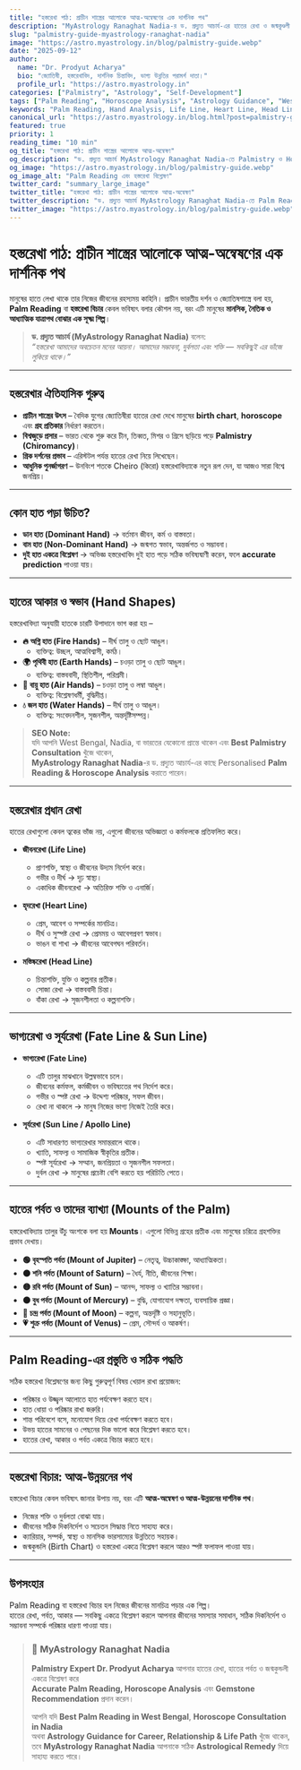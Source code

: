 ```yaml
---
title: "হস্তরেখা পাঠ: প্রাচীন শাস্ত্রের আলোকে আত্ম-অন্বেষণের এক দার্শনিক পথ"
description: "MyAstrology Ranaghat Nadia-র ড. প্রদ্যুত আচার্য-এর হাতের রেখা ও জন্মকুণ্ডলী বিশ্লেষণের মাধ্যমে Accurate Palm Reading, Horoscope Analysis এবং Gemstone Recommendation। জেনে নিন কিভাবে হস্তরেখা ও আধ্যাত্মিক দিকনির্দেশ আপনাকে জীবন উন্নতিতে সাহায্য করতে পারে।"
slug: "palmistry-guide-myastrology-ranaghat-nadia"
image: "https://astro.myastrology.in/blog/palmistry-guide.webp"
date: "2025-09-12"
author:
  name: "Dr. Prodyut Acharya"
  bio: "জ্যোতিষী, হস্তরেখাবিদ, দার্শনিক চিন্তাবিদ, ভাগ্য উন্নতির পরামর্শ দাতা।"
  profile_url: "https://astro.myastrology.in"
categories: ["Palmistry", "Astrology", "Self-Development"]
tags: ["Palm Reading", "Horoscope Analysis", "Astrology Guidance", "West Bengal", "Nadia"]
keywords: "Palm Reading, Hand Analysis, Life Line, Heart Line, Head Line, Fate Line, Sun Line, MyAstrology Ranaghat Nadia, Best Palmistry in West Bengal, Astrology Guidance, Horoscope Consultation"
canonical_url: "https://astro.myastrology.in/blog.html?post=palmistry-guide-myastrology-ranaghat-nadia"
featured: true
priority: 1
reading_time: "10 min"
og_title: "হস্তরেখা পাঠ: প্রাচীন শাস্ত্রের আলোকে আত্ম-অন্বেষণ"
og_description: "ড. প্রদ্যুত আচার্য MyAstrology Ranaghat Nadia-তে Palmistry ও Horoscope Analysis করে Accurate Guidance প্রদান করেন।"
og_image: "https://astro.myastrology.in/blog/palmistry-guide.webp"
og_image_alt: "Palm Reading এবং হস্তরেখা বিশ্লেষণ"
twitter_card: "summary_large_image"
twitter_title: "হস্তরেখা পাঠ: প্রাচীন শাস্ত্রের আলোকে আত্ম-অন্বেষণ"
twitter_description: "ড. প্রদ্যুত আচার্য MyAstrology Ranaghat Nadia-তে Palm Reading ও Horoscope Analysis করে Accurate Guidance প্রদান করেন।"
twitter_image: "https://astro.myastrology.in/blog/palmistry-guide.webp"
---
```



# হস্তরেখা পাঠ: প্রাচীন শাস্ত্রের আলোকে আত্ম-অন্বেষণের এক দার্শনিক পথ  

মানুষের হাতে লেখা থাকে তার নিজের জীবনের রহস্যময় কাহিনি। প্রাচীন ভারতীয় দর্শন ও জ্যোতিষশাস্ত্রে বলা হয়, **Palm Reading** বা **হস্তরেখা বিচার** কেবল ভবিষ্যৎ বলার কৌশল নয়, বরং এটি মানুষের **মানসিক, নৈতিক ও আধ্যাত্মিক যাত্রাপথ বোঝার এক সূক্ষ্ম শিল্প**।  

> **ড. প্রদ্যুত আচার্য (MyAstrology Ranaghat Nadia)** বলেন:  
> *“হস্তরেখা আমাদের অবচেতন মনের আয়না। আমাদের সম্ভাবনা, দুর্বলতা এবং শক্তি — সবকিছুই এর ভাঁজে লুকিয়ে থাকে।”*

---

## হস্তরেখার ঐতিহাসিক গুরুত্ব  

- **প্রাচীন শাস্ত্রের উৎস** – বৈদিক যুগের জ্যোতিষীরা হাতের রেখা দেখে মানুষের **birth chart**, **horoscope** এবং **গ্রহ প্রতিকার** নির্ধারণ করতেন।  
- **বিশ্বজুড়ে প্রসার** – ভারত থেকে শুরু করে চীন, তিব্বত, মিশর ও গ্রিসে ছড়িয়ে পড়ে **Palmistry (Chiromancy)**।  
- **গ্রিক দর্শনের প্রভাব** – এরিস্টটল পর্যন্ত হাতের রেখা নিয়ে লিখেছেন।  
- **আধুনিক পুনর্জাগরণ** – উনবিংশ শতকে Cheiro (কিরো) হস্তরেখাবিদ্যাকে নতুন রূপ দেন, যা আজও সারা বিশ্বে জনপ্রিয়।  

---

## কোন হাত পড়া উচিত?  

- **ডান হাত (Dominant Hand)** → বর্তমান জীবন, কর্ম ও বাস্তবতা।  
- **বাম হাত (Non-Dominant Hand)** → জন্মগত স্বভাব, অন্তর্জগত ও সম্ভাবনা।  
- **দুই হাত একত্রে বিশ্লেষণ** → অভিজ্ঞ হস্তরেখাবিদ দুই হাত পড়ে সঠিক ভবিষ্যদ্বাণী করেন, ফলে **accurate prediction** পাওয়া যায়।  

---

## হাতের আকার ও স্বভাব (Hand Shapes)  

হস্তরেখাবিদ্যা অনুযায়ী হাতকে চারটি উপাদানে ভাগ করা হয় –  

- **🔥 অগ্নি হাত (Fire Hands)** – দীর্ঘ তালু ও ছোট আঙুল।  
  - ব্যক্তিত্ব: উচ্ছল, আত্মবিশ্বাসী, কর্মঠ।  
- **🌍 পৃথিবী হাত (Earth Hands)** – চওড়া তালু ও ছোট আঙুল।  
  - ব্যক্তিত্ব: বাস্তববাদী, স্থিতিশীল, পরিশ্রমী।  
- **💨 বায়ু হাত (Air Hands)** – চওড়া তালু ও লম্বা আঙুল।  
  - ব্যক্তিত্ব: বিশ্লেষণধর্মী, বুদ্ধিদীপ্ত।  
- **💧 জল হাত (Water Hands)** – দীর্ঘ তালু ও আঙুল।  
  - ব্যক্তিত্ব: সংবেদনশীল, সৃজনশীল, অন্তর্দৃষ্টিসম্পন্ন।  

> **SEO Note:**  
> যদি আপনি West Bengal, Nadia, বা ভারতের যেকোনো প্রান্তে থাকেন এবং **Best Palmistry Consultation** খুঁজে থাকেন,  
> **MyAstrology Ranaghat Nadia**-র ড. প্রদ্যুত আচার্য-এর কাছে Personalised **Palm Reading & Horoscope Analysis** করাতে পারেন।  

---

## হস্তরেখার প্রধান রেখা  

হাতের রেখাগুলো কেবল ত্বকের ভাঁজ নয়, এগুলো জীবনের অভিজ্ঞতা ও কর্মফলকে প্রতিফলিত করে।  

- **জীবনরেখা (Life Line)**  
  - প্রাণশক্তি, স্বাস্থ্য ও জীবনের উদ্যম নির্দেশ করে।  
  - গভীর ও দীর্ঘ → দৃঢ় স্বাস্থ্য।  
  - একাধিক জীবনরেখা → অতিরিক্ত শক্তি ও এনার্জি।  

- **হৃদরেখা (Heart Line)**  
  - প্রেম, আবেগ ও সম্পর্কের মানচিত্র।  
  - দীর্ঘ ও সুস্পষ্ট রেখা → প্রেমময় ও আবেগপ্রবণ স্বভাব।  
  - ভাঙন বা শাখা → জীবনের আবেগঘন পরিবর্তন।  

- **মস্তিষ্করেখা (Head Line)**  
  - চিন্তাশক্তি, যুক্তি ও কল্পনার প্রতীক।  
  - সোজা রেখা → বাস্তববাদী চিন্তা।  
  - বাঁকা রেখা → সৃজনশীলতা ও কল্পনাশক্তি।  

---

## ভাগ্যরেখা ও সূর্যরেখা (Fate Line & Sun Line)  

- **ভাগ্যরেখা (Fate Line)**  
  - এটি তালুর মাঝখানে উল্লম্বভাবে চলে।  
  - জীবনের কর্মফল, কর্মজীবন ও ভবিষ্যতের পথ নির্দেশ করে।  
  - গভীর ও স্পষ্ট রেখা → উদ্দেশ্য পরিষ্কার, সফল জীবন।  
  - রেখা না থাকলে → মানুষ নিজের ভাগ্য নিজেই তৈরি করে।  

- **সূর্যরেখা (Sun Line / Apollo Line)**  
  - এটি সাধারণত ভাগ্যরেখার সমান্তরালে থাকে।  
  - খ্যাতি, সাফল্য ও সামাজিক স্বীকৃতির প্রতীক।  
  - স্পষ্ট সূর্যরেখা → সম্মান, জনপ্রিয়তা ও সৃজনশীল সফলতা।  
  - দুর্বল রেখা → মানুষের প্রচেষ্টা বেশি করতে হয় পরিচিতি পেতে।  

---

## হাতের পর্বত ও তাদের ব্যাখ্যা (Mounts of the Palm)  

হস্তরেখাবিদ্যায় তালুর উঁচু অংশকে বলা হয় **Mounts**। এগুলো বিভিন্ন গ্রহের প্রতীক এবং মানুষের চরিত্রে গ্রহশক্তির প্রভাব দেখায়।  

- **🟢 বৃহস্পতি পর্বত (Mount of Jupiter)** – নেতৃত্ব, উচ্চাকাঙ্ক্ষা, আধ্যাত্মিকতা।  
- **🟤 শনি পর্বত (Mount of Saturn)** – ধৈর্য, নীতি, জীবনের শিক্ষা।  
- **🟡 রবি পর্বত (Mount of Sun)** – আনন্দ, সাফল্য ও খ্যাতির সম্ভাবনা।  
- **🟠 বুধ পর্বত (Mount of Mercury)** – বুদ্ধি, যোগাযোগ দক্ষতা, ব্যবসায়িক প্রজ্ঞা।  
- **🌙 চন্দ্র পর্বত (Mount of Moon)** – কল্পনা, অন্তর্দৃষ্টি ও সহানুভূতি।  
- **💗 শুক্র পর্বত (Mount of Venus)** – প্রেম, সৌন্দর্য ও আকর্ষণ।  


---

## Palm Reading-এর প্রস্তুতি ও সঠিক পদ্ধতি  

সঠিক হস্তরেখা বিশ্লেষণের জন্য কিছু গুরুত্বপূর্ণ বিষয় খেয়াল রাখা প্রয়োজন:  

- পরিষ্কার ও উজ্জ্বল আলোতে হাত পর্যবেক্ষণ করতে হবে।  
- হাত ধোয়া ও পরিষ্কার রাখা জরুরি।  
- শান্ত পরিবেশে বসে, মনোযোগ দিয়ে রেখা পর্যবেক্ষণ করতে হবে।  
- উভয় হাতের সামনের ও পেছনের দিক ভালো করে বিশ্লেষণ করতে হবে।  
- হাতের রেখা, আকার ও পর্বত একত্রে বিচার করতে হবে।  


---

## হস্তরেখা বিচার: আত্ম-উন্নয়নের পথ  

হস্তরেখা বিচার কেবল ভবিষ্যৎ জানার উপায় নয়, বরং এটি **আত্ম-অন্বেষণ ও আত্ম-উন্নয়নের দার্শনিক পথ**।  

- নিজের শক্তি ও দুর্বলতা বোঝা যায়।  
- জীবনের সঠিক দিকনির্দেশ ও সচেতন সিদ্ধান্ত নিতে সাহায্য করে।  
- ক্যারিয়ার, সম্পর্ক, স্বাস্থ্য ও মানসিক ভারসাম্যের উন্নতিতে সহায়ক।  
- জন্মকুন্ডলি (Birth Chart) ও হস্তরেখা একত্রে বিশ্লেষণ করলে আরও স্পষ্ট ফলাফল পাওয়া যায়।  

---

## উপসংহার  

Palm Reading বা হস্তরেখা বিচার হল নিজের জীবনের মানচিত্র পড়ার এক শিল্প।  
হাতের রেখা, পর্বত, আকার — সবকিছু একত্রে বিশ্লেষণ করলে আপনার জীবনের সমস্যার সমাধান, সঠিক দিকনির্দেশ ও সম্ভাবনা সম্পর্কে পরিষ্কার ধারণা পাওয়া যায়।  

> ### 🔮 MyAstrology Ranaghat Nadia  
> **Palmistry Expert Dr. Prodyut Acharya** আপনার হাতের রেখা, হাতের পর্বত ও জন্মকুন্ডলী একত্রে বিশ্লেষণ করে  
> **Accurate Palm Reading, Horoscope Analysis** এবং **Gemstone Recommendation** প্রদান করেন।  
> 
> আপনি যদি **Best Palm Reading in West Bengal**, **Horoscope Consultation in Nadia**  
> অথবা **Astrology Guidance for Career, Relationship & Life Path** খুঁজে থাকেন,  
> তবে **MyAstrology Ranaghat Nadia** আপনাকে সঠিক **Astrological Remedy** দিয়ে সাহায্য করতে পারে।
